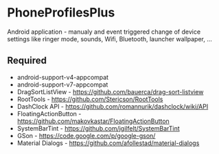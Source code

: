 PhoneProfilesPlus
=================

Android application - manualy and event triggered change of device settings like ringer mode, sounds, Wifi, Bluetooth, launcher wallpaper, ...

Required
--------

- android-support-v4-appcompat
- android-support-v7-appcompat
- DragSortListView - https://github.com/bauerca/drag-sort-listview
- RootTools - https://github.com/Stericson/RootTools
- DashClock API - https://github.com/romannurik/dashclock/wiki/API
- FloatingActionButton - https://github.com/makovkastar/FloatingActionButton
- SystemBarTint - https://github.com/jgilfelt/SystemBarTint
- GSon - https://code.google.com/p/google-gson/
- Material Dialogs - https://github.com/afollestad/material-dialogs
